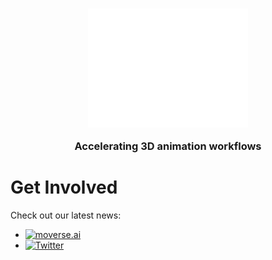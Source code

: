 <!-- ![moverse logo](https://github.com/moverseai/.github/raw/main/profile/assets/moverse-logo-dark-mode.png#gh-dark-mode-only)
![moverse logo](https://github.com/moverseai/.github/raw/main/profile/assets/moverse-logo-light-mode.png#gh-light-mode-only) -->
<h3 align="center">
<picture>
  <source media="(prefers-color-scheme: dark)" srcset="https://github.com/moverseai/.github/raw/main/profile/assets/moverse-logo-dark-mode.png">
  <source media="(prefers-color-scheme: light)" srcset="https://github.com/moverseai/.github/raw/main/profile/assets/moverse-logo-light-mode.png">
  <img alt="Moverse Logo." src="https://github.com/moverseai/.github/raw/main/profile/assets/moverse-logo-dark-mode.png" width=256>
</picture>

Accelerating 3D animation workflows
</h3>

# Get Involved
Check out our latest news:
- [![moverse.ai](https://img.shields.io/badge/-moverse.ai-9914B4?style=plastic&label=Visit)](https://www.moverse.ai/)
- [![Twitter](https://img.shields.io/twitter/follow/moverseai?label=Follow%20on%20Twitter)](https://twitter.com/moverseai)
